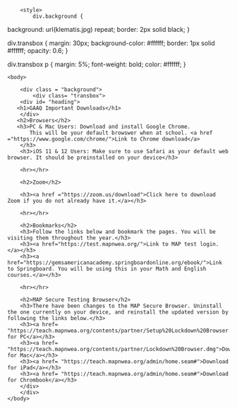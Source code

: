 <html>
    <head>
        <title>GAAQ Important Downloads</title>
        <link rel="stylesheet" type="text/css" href="css1.css">

        <style>
            div.background {
  background: url(klematis.jpg) repeat;
  border: 2px solid black;
}

div.transbox {
  margin: 30px;
  background-color: #ffffff;
  border: 1px solid #ffffff;
  opacity: 0.6;
}

div.transbox p {
  margin: 5%;
  font-weight: bold;
  color: #ffffff;
}
        </style>
    </head>

    <body>

        <div class = "background">
            <div class= "transbox">
        <div id= "heading">
       <h1>GAAQ Important Downloads</h1>
        </div>
       <h2>Browsers</h2> 
       <h3>PC & Mac Users: Download and install Google Chrome. 
           This will be your default browswer when at school. <a href ="https://www.google.com/chrome/">Link to Chrome download</a>
        </h3>
        <h3>iOS 11 & 12 Users: Make sure to use Safari as your default web browser. It should be preinstalled on your device</h3>
        
        <hr></hr>

        <h2>Zoom</h2>
        
        <h3><a href ="https://zoom.us/download">Click here to download Zoom if you do not already have it.</a></h3>

        <hr></hr>

        <h2>Bookmarks</h2>
        <h3>Follow the links below and bookmark the pages. You will be visiting them throughout the year.</h3>
        <h3><a href="https://test.mapnwea.org/">Link to MAP test login.</a></h3>
        <h3><a href="https://gemsamericanacademy.springboardonline.org/ebook/">Link to Springboard. You will be using this in your Math and English courses.</a></h3>

        <hr></hr>

        <h2>MAP Secure Testing Browser</h2>
        <h3>There have been changes to the MAP Secure Browser. Uninstall the one currently on your device, and reinstall the updated version by following the links below.</h3>
        <h3><a href= "https://teach.mapnwea.org/contents/partner/Setup%20Lockdown%20Browser.exe">Download for PC</a></h3>
        <h3><a href= "https://teach.mapnwea.org/contents/partner/Lockdown%20Browser.dmg">Download for Mac</a></h3>
        <h3><a href= "https://teach.mapnwea.org/admin/home.seam#">Download for iPad</a></h3>
        <h3><a href= "https://teach.mapnwea.org/admin/home.seam#">Download for Chrombook</a></h3>
        </div>
        </div>
    </body>
</html>
